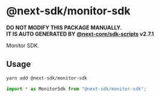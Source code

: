 # @next-sdk/monitor-sdk

**DO NOT MODIFY THIS PACKAGE MANUALLY.**  
**IT IS AUTO GENERATED BY [@next-core/sdk-scripts] v2.7.1**

Monitor SDK.

## Usage

```bash
yarn add @next-sdk/monitor-sdk
```

```ts
import * as MonitorSdk from "@next-sdk/monitor-sdk";
```

[@next-core/sdk-scripts]: https://github.com/easyops-cn/next-core/tree/master/packages/sdk-scripts
